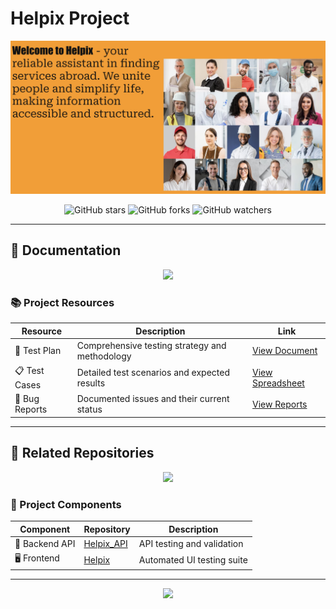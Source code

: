 #  Helpix Project 

<div align="center">
  <img src="https://github.com/Kateryna-Komarova/Helpix_project/blob/main/image/Screenshot%202025-02-19%20at%2019.26.54.png" alt="Header">
</div>

<div align="center">
  
  ![GitHub stars](https://img.shields.io/github/stars/Kateryna-Komarova/Helpix_project?style=social)
  ![GitHub forks](https://img.shields.io/github/forks/Kateryna-Komarova/Helpix_project?style=social)
  ![GitHub watchers](https://img.shields.io/github/watchers/Kateryna-Komarova/Helpix_project?style=social)
  
</div>

---

## 📖 Documentation 

<div align="center">
  <img src="https://i.giphy.com/media/l46Cy1rHbQ92uuLXa/giphy.gif" width="400">
</div>

### 📚 Project Resources

| Resource | Description | Link |
|----------|-------------|------|
| 📄 Test Plan | Comprehensive testing strategy and methodology | [View Document](https://docs.google.com/document/d/1ms0j-khLBX9-NTY_ffnFH46Irxy3-WetVYYxnqWs6hE/edit?usp=sharing) |
| 📋 Test Cases | Detailed test scenarios and expected results | [View Spreadsheet](https://docs.google.com/spreadsheets/d/173PKxp25hY9lC2Zo2913OS3Tv-aWCLwo5VU21NIjHkA/edit?usp=sharing) |
| 🐞 Bug Reports | Documented issues and their current status | [View Reports](https://docs.google.com/spreadsheets/d/1s5mirtaLL5N99s9o4fM8xPGZWnBgOXzKuUHaepUTB80/edit?usp=sharing) |

---

## 🔗 Related Repositories 

<div align="center">
  <img src="https://i.giphy.com/media/3oKIPEqDGUULpEU0aQ/giphy.gif" width="400">
</div>

### 🚀 Project Components

| Component | Repository | Description |
|-----------|------------|-------------|
| 📂 Backend API | [Helpix_API](https://github.com/Kateryna-Komarova/Helpix_API) | API testing and validation |
| 🖥️ Frontend | [Helpix](https://github.com/Kateryna-Komarova/Helpix) | Automated UI testing suite |

---

<div align="center">
  <img src="https://i.giphy.com/media/WFZvB7VIXBgiz3oDXE/giphy.gif" width="100" hight="200">
</div>







<!---
Kateryna-Komarova/Kateryna-Komarova is a ✨ special ✨ repository because its `README.md` (this file) appears on your GitHub profile.
You can click the Preview link to take a look at your changes.
--->
